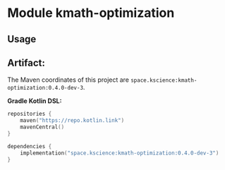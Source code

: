 # Module kmath-optimization



## Usage

## Artifact:

The Maven coordinates of this project are `space.kscience:kmath-optimization:0.4.0-dev-3`.

**Gradle Kotlin DSL:**
```kotlin
repositories {
    maven("https://repo.kotlin.link")
    mavenCentral()
}

dependencies {
    implementation("space.kscience:kmath-optimization:0.4.0-dev-3")
}
```
